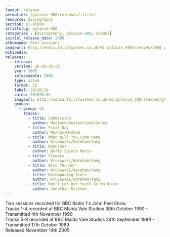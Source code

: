 ```yaml
---
layout: release
permalink: /galaxie-500/releases/:title/
resource: discography
section: 01-album
artistslug: galaxie-500
categories : [discography, galaxie-500, albums]
initial_release_date: 2005
albumname: Peel Sessions
imageurl: http://media.fullofwishes.co.uk/01-galaxie_500/sleeves/g500_peelsessions.jpg
wikipedia: 
releases:
  - release:
    version: 20-20-20-cd
    year: 2005
    releasedate: 2005
    type: album
    format: CD
    label: 20|20|20
    catno: 202020.02
    imageurl: http://media.fullofwishes.co.uk/01-galaxie_500/sleeves/g500_peelsessions.jpg
    groups:
      - group: CD
        tracks:
          - title: Submission
            author: Matlock/Rotten/Cook/Jones
          - title: Final Day
            author: Moxham/Moxham
          - title: When Will You Come Home
            author: Krukowski/Wareham/Yang
          - title: Moonshot
            author: Buffy Sainte Marie
          - title: Flowers
            author: Krukowski/Wareham/Yang
          - title: Blue Thunder
            author: Krukowski/Wareham/Yang
          - title: Decomposing Trees
            author: Krukowski/Wareham/Yang
          - title: Don't Let Our Youth Go to Waste
            author: Jonathan Richman
---
```

Two sessions recorded for BBC Radio 1's John Peel Show.  
Tracks 1-4 recorded at BBC Maida Vale Studios 30th October 1990 - Transmitted 4th November 1990  
Tracks 5-8 recorded at BBC Maida Vale Studios 24th September 1989 - Transmitted 17th October 1989  
Released November 14th 2005